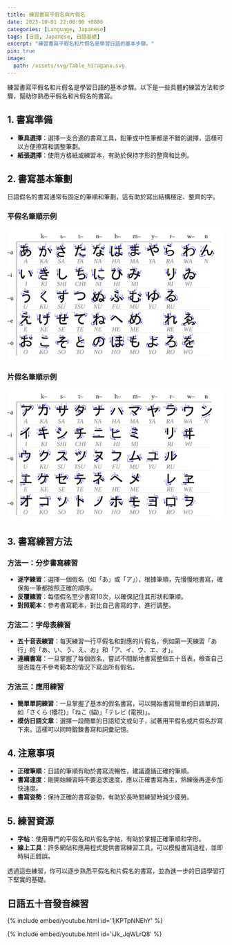 ```yaml
---
title: 練習書寫平假名與片假名
date: 2023-10-01 22:00:00 +0800
categories: [Language, Japanese]
tags: [日語, Japanese, 日語基礎] 
excerpt: "練習書寫平假名和片假名是學習日語的基本步驟。"
pin: true
image:
  path: /assets/svg/Table_hiragana.svg
---
```


<link rel="stylesheet" href="/assets/css/responsive.css">

練習書寫平假名和片假名是學習日語的基本步驟。以下是一些具體的練習方法和步驟，幫助你熟悉平假名和片假名的書寫。

## **1. 書寫準備**
- **筆具選擇**：選擇一支合適的書寫工具，鉛筆或中性筆都是不錯的選擇，這樣可以方便擦寫和調整筆劃。
- **紙張選擇**：使用方格紙或練習本，有助於保持字形的整齊和比例。

## **2. 書寫基本筆劃**
日語假名的書寫通常有固定的筆順和筆劃，這有助於寫出結構穩定、整齊的字。

### **平假名筆順示例**

![http-bw](/assets/svg/Table_hiragana.svg)

### **片假名筆順示例**

![http-bw](/assets/svg/Table_katakana.svg)

## **3. 書寫練習方法**

### **方法一：分步書寫練習**
- **逐字練習**：選擇一個假名（如「あ」或「ア」），根據筆順，先慢慢地書寫，確保每一筆都按照正確的順序。
- **反覆練習**：每個假名至少書寫10次，以確保記住其形狀和筆順。
- **對照範本**：參考書寫範本，對比自己書寫的字，進行調整。

### **方法二：字母表練習**
- **五十音表練習**：每天練習一行平假名和對應的片假名，例如第一天練習「あ行」的「あ、い、う、え、お」和「ア、イ、ウ、エ、オ」。
- **連續書寫**：一旦掌握了每個假名，嘗試不間斷地書寫整個五十音表，檢查自己是否能在不參考範本的情況下寫出所有假名。

### **方法三：應用練習**
- **簡單單詞練習**：一旦掌握了基本的假名書寫，可以開始書寫簡單的日語單詞，如「さくら (櫻花)」「ねこ (貓)」「テレビ (電視)」。
- **模仿日語文章**：選擇一段簡單的日語短文或句子，試著用平假名或片假名抄寫下來，這樣可以同時鍛鍊書寫和詞彙記憶。

## **4. 注意事項**
- **正確筆順**：日語的筆順有助於書寫流暢性，建議遵循正確的筆順。
- **書寫速度**：剛開始練習時不要追求速度，應以正確書寫為主，熟練後再逐步加快速度。
- **書寫姿勢**：保持正確的書寫姿勢，有助於長時間練習時減少疲勞。

## **5. 練習資源**
- **字帖**：使用專門的平假名和片假名字帖，有助於掌握正確筆順和字形。
- **線上工具**：許多網站和應用程式提供書寫練習工具，可以模擬書寫過程，並即時糾正錯誤。

透過這些練習，你可以逐步熟悉平假名和片假名的書寫，並為進一步的日語學習打下堅實的基礎。


## 日語五十音發音練習

{% include embed/youtube.html id='1jKPTpNNEhY' %}

{% include embed/youtube.html id='iJk_JqWLrQ8' %}
